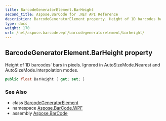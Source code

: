 ```yaml
---
title: BarcodeGeneratorElement.BarHeight
second_title: Aspose.BarCode for .NET API Reference
description: BarcodeGeneratorElement property. Height of 1D barcodes bars in pixels. Ignored in AutoSizeMode.Nearest and AutoSizeMode.Interpolation modes
type: docs
weight: 170
url: /net/aspose.barcode.wpf/barcodegeneratorelement/barheight/
---
```

## BarcodeGeneratorElement.BarHeight property

Height of 1D barcodes' bars in pixels. Ignored in AutoSizeMode.Nearest and AutoSizeMode.Interpolation modes.

```csharp
public float BarHeight { get; set; }
```

### See Also

* class [BarcodeGeneratorElement](../)
* namespace [Aspose.BarCode.WPF](../../barcodegeneratorelement/)
* assembly [Aspose.BarCode](../../../)


